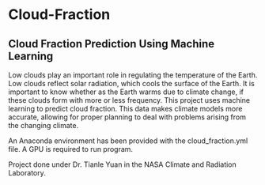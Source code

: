 # Cloud-Fraction
## Cloud Fraction Prediction Using Machine Learning

Low clouds play an important role in regulating the temperature of the Earth. Low clouds reflect solar radiation, which cools the surface of the Earth. It is important to know whether as the Earth warms due to climate change, if these clouds form with more or less frequency. This project uses machine learning to predict cloud fraction. This data makes climate models more accurate, allowing for proper planning to deal with problems arising from the changing climate.

An Anaconda environment has been provided with the cloud_fraction.yml file. A GPU is required to run program.

Project done under Dr. Tianle Yuan in the NASA Climate and Radiation Laboratory.

